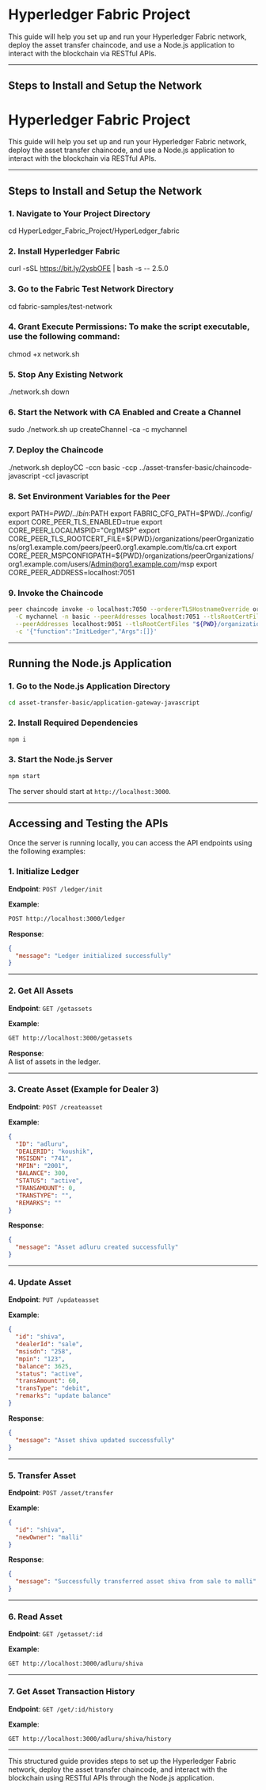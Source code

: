 # Hyperledger Fabric Project

This guide will help you set up and run your Hyperledger Fabric network, deploy the asset transfer chaincode, and use a Node.js application to interact with the blockchain via RESTful APIs.

---

## Steps to Install and Setup the Network

# **Hyperledger Fabric Project**

This guide will help you set up and run your Hyperledger Fabric network, deploy the asset transfer chaincode, and use a Node.js application to interact with the blockchain via RESTful APIs.

---

## **Steps to Install and Setup the Network**

### **1. Navigate to Your Project Directory**
cd HyperLedger_Fabric_Project/HyperLedger_fabric

### **2. Install Hyperledger Fabric**
curl -sSL https://bit.ly/2ysbOFE | bash -s -- 2.5.0

### **3. Go to the Fabric Test Network Directory**
cd fabric-samples/test-network

### **4. Grant Execute Permissions**: To make the script executable, use the following command:
chmod +x network.sh

### **5. Stop Any Existing Network**
./network.sh down

### **6. Start the Network with CA Enabled and Create a Channel**
sudo ./network.sh up createChannel -ca -c mychannel

### **7. Deploy the Chaincode**
./network.sh deployCC -ccn basic -ccp ../asset-transfer-basic/chaincode-javascript -ccl javascript

### **8. Set Environment Variables for the Peer**
export PATH=${PWD}/../bin:$PATH
export FABRIC_CFG_PATH=$PWD/../config/
export CORE_PEER_TLS_ENABLED=true
export CORE_PEER_LOCALMSPID="Org1MSP"
export CORE_PEER_TLS_ROOTCERT_FILE=${PWD}/organizations/peerOrganizations/org1.example.com/peers/peer0.org1.example.com/tls/ca.crt
export CORE_PEER_MSPCONFIGPATH=${PWD}/organizations/peerOrganizations/org1.example.com/users/Admin@org1.example.com/msp
export CORE_PEER_ADDRESS=localhost:7051

### 9. Invoke the Chaincode

```bash
peer chaincode invoke -o localhost:7050 --ordererTLSHostnameOverride orderer.example.com --tls --cafile "${PWD}/organizations/ordererOrganizations/example.com/orderers/orderer.example.com/msp/tlscacerts/tlsca.example.com-cert.pem" \
  -C mychannel -n basic --peerAddresses localhost:7051 --tlsRootCertFiles "${PWD}/organizations/peerOrganizations/org1.example.com/peers/peer0.org1.example.com/tls/ca.crt" \
  --peerAddresses localhost:9051 --tlsRootCertFiles "${PWD}/organizations/peerOrganizations/org2.example.com/peers/peer0.org2.example.com/tls/ca.crt" \
  -c '{"function":"InitLedger","Args":[]}'
```

---

## Running the Node.js Application

### 1. Go to the Node.js Application Directory

```bash
cd asset-transfer-basic/application-gateway-javascript
```

### 2. Install Required Dependencies

```bash
npm i
```

### 3. Start the Node.js Server

```bash
npm start
```

The server should start at `http://localhost:3000`.

---

## Accessing and Testing the APIs

Once the server is running locally, you can access the API endpoints using the following examples:

### 1. Initialize Ledger

**Endpoint**: `POST /ledger/init`

**Example**:
```bash
POST http://localhost:3000/ledger
```

**Response**:
```json
{
  "message": "Ledger initialized successfully"
}
```

---

### 2. Get All Assets

**Endpoint**: `GET /getassets`

**Example**:
```bash
GET http://localhost:3000/getassets
```

**Response**:  
A list of assets in the ledger.

---

### 3. Create Asset (Example for Dealer 3)

**Endpoint**: `POST /createasset`

**Example**:
```json
{
  "ID": "adluru",
  "DEALERID": "koushik",
  "MSISDN": "741",
  "MPIN": "2001",
  "BALANCE": 300,
  "STATUS": "active",
  "TRANSAMOUNT": 0,
  "TRANSTYPE": "",
  "REMARKS": ""
}
```

**Response**:
```json
{
  "message": "Asset adluru created successfully"
}
```

---

### 4. Update Asset

**Endpoint**: `PUT /updateasset`

**Example**:
```json
{
  "id": "shiva",
  "dealerId": "sale",
  "msisdn": "258",
  "mpin": "123",
  "balance": 3625,
  "status": "active",
  "transAmount": 60,
  "transType": "debit",
  "remarks": "update balance"
}
```

**Response**:
```json
{
  "message": "Asset shiva updated successfully"
}
```

---

### 5. Transfer Asset

**Endpoint**: `POST /asset/transfer`

**Example**:
```json
{
  "id": "shiva",
  "newOwner": "malli"
}
```

**Response**:
```json
{
  "message": "Successfully transferred asset shiva from sale to malli"
}
```

---

### 6. Read Asset

**Endpoint**: `GET /getasset/:id`

**Example**:
```bash
GET http://localhost:3000/adluru/shiva
```

---

### 7. Get Asset Transaction History

**Endpoint**: `GET /get/:id/history`

**Example**:
```bash
GET http://localhost:3000/adluru/shiva/history
```

---

This structured guide provides steps to set up the Hyperledger Fabric network, deploy the asset transfer chaincode, and interact with the blockchain using RESTful APIs through the Node.js application.
